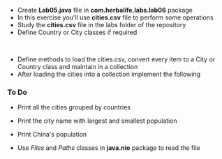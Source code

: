 * Create __Lab05.java__ file in **com.herbalife.labs.lab06** package
* In this exercise you'll use __cities.csv__ file to perform some operations
* Study the __cities.csv__ file in the labs folder of the repository
* Define Country or City classes if required
<br/>

* Define methods to load the cities.csv, convert every item to a City or Country class and maintain in a collection
* After loading the cities into a collection implement the following


### To Do
* Print all the cities grouped by countries
* Print the city name with largest and smallest population
* Print China's population

* Use _Files_ and _Paths_ classes in __java.nio__ package to read the file

